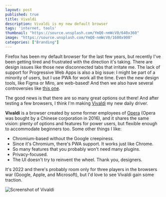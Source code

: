 ```yaml
---
layout: post
published: true
title: Vivaldi
description: Vivaldi is my new default browser
tags: 'internet, tools'
thumbnail: "https://source.unsplash.com/YmQ0-nmWcV0/640x360"
image: "https://source.unsplash.com/YmQ0-nmWcV0/1600x900"
categories: ["Branding"]
---
```

Firefox has been my default browser for the last few years, but recently I've been getting tired and frustrated with the direction it's taking. There are design issues like those new disconnected tabs that irritate me. The lack of support for Progressive Web Apps is also a big issue: I might be part of a minority of users, but I use PWA for work all the time. Even the new design tools, like Figma or Miro, are web-based! And then we also have several controversies like [this one](https://www.theregister.com/2022/01/05/mozilla_accepts_cryptocurrency/). 

The good news is that there are so many great options out there! And after testing a few browsers, I think I'm making [Vivaldi](https://vivaldi.com/) my new daily driver. 

**Vivaldi** is a browser created by some former employees of [Opera](https://www.opera.com/) (Opera was bought by a Chinese corporation in 2016), and it shares the same vision: plenty of options and features for power users, but flexible enough to accommodate beginners too. Some other things I like:

- Chromium-based without the Google creepiness. 
- Since it's Chromium, there's PWA support. It works just like Chrome.
- So many features that you probably won't need many plugins.
- Privacy-focused.
- The UI doesn't try to reinvent the wheel. Thank you, designers.

It's 2022 and there's probably room only for three players in the browsers war (Google, Apple, and Microsoft), but I'd love to see Vivaldi gain some traction. 

![Screenshot of Vivaldi]({{site.baseurl}}assets/images/vivaldi_screenshot.png)
